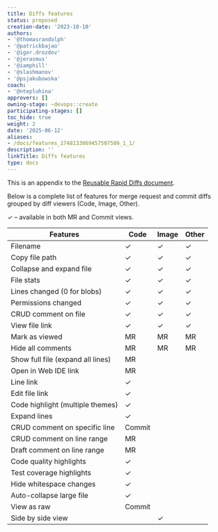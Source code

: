 ```yaml
---
title: Diffs features
status: proposed
creation-date: '2023-10-10'
authors:
- '@thomasrandolph'
- '@patrickbajao'
- '@igor.drozdov'
- '@jerasmus'
- '@iamphill'
- '@slashmanov'
- '@psjakubowska'
coach:
- '@ntepluhina'
approvers: []
owning-stage: ~devops::create
participating-stages: []
toc_hide: true
weight: 2
date: '2025-06-12'
aliases:
- /docs/features_1748133869457507509_1_1/
description: ''
linkTitle: Diffs features
type: docs
---
```


This is an appendix to the [Reusable Rapid Diffs document](index.md).

Below is a complete list of features for merge request and commit diffs grouped by diff viewers (Code, Image, Other).

✓ – available in both MR and Commit views.

| Features                          | Code   | Image | Other |
|-----------------------------------|--------|-------|-------|
| Filename                          | ✓      | ✓     | ✓     |
| Copy file path                    | ✓      | ✓     | ✓     |
| Collapse and expand file          | ✓      | ✓     | ✓     |
| File stats                        | ✓      | ✓     | ✓     |
| Lines changed (0 for blobs)       | ✓      | ✓     | ✓     |
| Permissions changed               | ✓      | ✓     | ✓     |
| CRUD comment on file              | ✓      | ✓     | ✓     |
| View file link                    | ✓      | ✓     | ✓     |
| Mark as viewed                    | MR     | MR    | MR    |
| Hide all comments                 | MR     | MR    | MR    |
| Show full file (expand all lines) | MR     |       |       |
| Open in Web IDE link              | MR     |       |       |
| Line link                         | ✓      |       |       |
| Edit file link                    | ✓      |       |       |
| Code highlight (multiple themes)  | ✓      |       |       |
| Expand lines                      | ✓      |       |       |
| CRUD comment on specific line     | Commit      |       |       |
| CRUD comment on line range        | MR      |       |       |
| Draft comment on line range       | MR      |       |       |
| Code quality highlights           | ✓      |       |       |
| Test coverage highlights          | ✓      |       |       |
| Hide whitespace changes           | ✓      |       |       |
| Auto-collapse large file          | ✓      |       |       |
| View as raw                       | Commit |       |       |
| Side by side view                 |        | ✓     |       |
